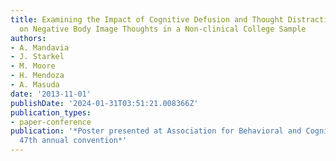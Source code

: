 ```yaml
---
title: Examining the Impact of Cognitive Defusion and Thought Distraction Techniques
  on Negative Body Image Thoughts in a Non-clinical College Sample
authors:
- A. Mandavia
- J. Starkel
- M. Moore
- H. Mendoza
- A. Masuda
date: '2013-11-01'
publishDate: '2024-01-31T03:51:21.008366Z'
publication_types:
- paper-conference
publication: '*Poster presented at Association for Behavioral and Cognitive Therapies
  47th annual convention*'
---
```

